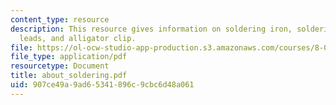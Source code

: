 ```yaml
---
content_type: resource
description: This resource gives information on soldering iron, soldering wires, clip
  leads, and alligator clip.
file: https://ol-ocw-studio-app-production.s3.amazonaws.com/courses/8-02x-physics-ii-electricity-magnetism-with-an-experimental-focus-spring-2005/907ce49a9ad65341896c9cbc6d48a061_about_soldering.pdf
file_type: application/pdf
resourcetype: Document
title: about_soldering.pdf
uid: 907ce49a-9ad6-5341-896c-9cbc6d48a061
---
```

